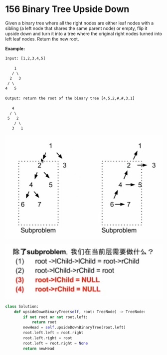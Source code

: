# 156 Binary Tree Upside Down

Given a binary tree where all the right nodes are either leaf nodes with a sibling \(a left node that shares the same parent node\) or empty, flip it upside down and turn it into a tree where the original right nodes turned into left leaf nodes. Return the new root.

**Example:**

```text
Input: [1,2,3,4,5]

    1
   / \
  2   3
 / \
4   5

Output: return the root of the binary tree [4,5,2,#,#,3,1]

   4
  / \
 5   2
    / \
   3   1  
```

![](../.gitbook/assets/image%20%288%29.png)

![](../.gitbook/assets/image%20%2815%29.png)

```python
class Solution:
    def upsideDownBinaryTree(self, root: TreeNode) -> TreeNode:
        if not root or not root.left:
            return root
        newHead = self.upsideDownBinaryTree(root.left)
        root.left.left = root.right
        root.left.right = root
        root.left = root.right = None
        return newHead
```

